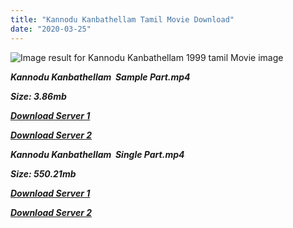 ```yaml
---
title: "Kannodu Kanbathellam Tamil Movie Download"
date: "2020-03-25"
---
```


![Image result for Kannodu Kanbathellam 1999 tamil Movie image](https://m.media-amazon.com/images/I/71ymG3czGDL._SS500_.jpg)

**_Kannodu Kanbathellam  Sample Part.mp4_**

**_Size: 3.86mb_**

**_[Download Server 1](http://b3.wetransfer.vip/files/{6f622526c29ee360cda5b2e87a916054ceacd5b4cb5e41dd1b031440e2d63f02}20Actor{6f622526c29ee360cda5b2e87a916054ceacd5b4cb5e41dd1b031440e2d63f02}20Hits{6f622526c29ee360cda5b2e87a916054ceacd5b4cb5e41dd1b031440e2d63f02}20Collection/Arjun{6f622526c29ee360cda5b2e87a916054ceacd5b4cb5e41dd1b031440e2d63f02}20Movies{6f622526c29ee360cda5b2e87a916054ceacd5b4cb5e41dd1b031440e2d63f02}20Collection/Kannodu{6f622526c29ee360cda5b2e87a916054ceacd5b4cb5e41dd1b031440e2d63f02}20Kanbathellam{6f622526c29ee360cda5b2e87a916054ceacd5b4cb5e41dd1b031440e2d63f02}20(1999)/Kannodu{6f622526c29ee360cda5b2e87a916054ceacd5b4cb5e41dd1b031440e2d63f02}20Kanbathellam{6f622526c29ee360cda5b2e87a916054ceacd5b4cb5e41dd1b031440e2d63f02}20(1999){6f622526c29ee360cda5b2e87a916054ceacd5b4cb5e41dd1b031440e2d63f02}20Sample{6f622526c29ee360cda5b2e87a916054ceacd5b4cb5e41dd1b031440e2d63f02}20HD.mp4)_**

**_[Download Server 2](http://b3.wetransfer.vip/files/{6f622526c29ee360cda5b2e87a916054ceacd5b4cb5e41dd1b031440e2d63f02}20Actor{6f622526c29ee360cda5b2e87a916054ceacd5b4cb5e41dd1b031440e2d63f02}20Hits{6f622526c29ee360cda5b2e87a916054ceacd5b4cb5e41dd1b031440e2d63f02}20Collection/Arjun{6f622526c29ee360cda5b2e87a916054ceacd5b4cb5e41dd1b031440e2d63f02}20Movies{6f622526c29ee360cda5b2e87a916054ceacd5b4cb5e41dd1b031440e2d63f02}20Collection/Kannodu{6f622526c29ee360cda5b2e87a916054ceacd5b4cb5e41dd1b031440e2d63f02}20Kanbathellam{6f622526c29ee360cda5b2e87a916054ceacd5b4cb5e41dd1b031440e2d63f02}20(1999)/Kannodu{6f622526c29ee360cda5b2e87a916054ceacd5b4cb5e41dd1b031440e2d63f02}20Kanbathellam{6f622526c29ee360cda5b2e87a916054ceacd5b4cb5e41dd1b031440e2d63f02}20(1999){6f622526c29ee360cda5b2e87a916054ceacd5b4cb5e41dd1b031440e2d63f02}20Sample{6f622526c29ee360cda5b2e87a916054ceacd5b4cb5e41dd1b031440e2d63f02}20HD.mp4)_**

**_Kannodu Kanbathellam  Single Part.mp4_**

**_Size: 550.21mb_**

**_[Download Server 1](http://b3.wetransfer.vip/files/{6f622526c29ee360cda5b2e87a916054ceacd5b4cb5e41dd1b031440e2d63f02}20Actor{6f622526c29ee360cda5b2e87a916054ceacd5b4cb5e41dd1b031440e2d63f02}20Hits{6f622526c29ee360cda5b2e87a916054ceacd5b4cb5e41dd1b031440e2d63f02}20Collection/Arjun{6f622526c29ee360cda5b2e87a916054ceacd5b4cb5e41dd1b031440e2d63f02}20Movies{6f622526c29ee360cda5b2e87a916054ceacd5b4cb5e41dd1b031440e2d63f02}20Collection/Kannodu{6f622526c29ee360cda5b2e87a916054ceacd5b4cb5e41dd1b031440e2d63f02}20Kanbathellam{6f622526c29ee360cda5b2e87a916054ceacd5b4cb5e41dd1b031440e2d63f02}20(1999)/Kannodu{6f622526c29ee360cda5b2e87a916054ceacd5b4cb5e41dd1b031440e2d63f02}20Kanbathellam{6f622526c29ee360cda5b2e87a916054ceacd5b4cb5e41dd1b031440e2d63f02}20(1999){6f622526c29ee360cda5b2e87a916054ceacd5b4cb5e41dd1b031440e2d63f02}20Single{6f622526c29ee360cda5b2e87a916054ceacd5b4cb5e41dd1b031440e2d63f02}20Part{6f622526c29ee360cda5b2e87a916054ceacd5b4cb5e41dd1b031440e2d63f02}20HD.mp4)_**

**_[Download Server 2](http://b3.wetransfer.vip/files/{6f622526c29ee360cda5b2e87a916054ceacd5b4cb5e41dd1b031440e2d63f02}20Actor{6f622526c29ee360cda5b2e87a916054ceacd5b4cb5e41dd1b031440e2d63f02}20Hits{6f622526c29ee360cda5b2e87a916054ceacd5b4cb5e41dd1b031440e2d63f02}20Collection/Arjun{6f622526c29ee360cda5b2e87a916054ceacd5b4cb5e41dd1b031440e2d63f02}20Movies{6f622526c29ee360cda5b2e87a916054ceacd5b4cb5e41dd1b031440e2d63f02}20Collection/Kannodu{6f622526c29ee360cda5b2e87a916054ceacd5b4cb5e41dd1b031440e2d63f02}20Kanbathellam{6f622526c29ee360cda5b2e87a916054ceacd5b4cb5e41dd1b031440e2d63f02}20(1999)/Kannodu{6f622526c29ee360cda5b2e87a916054ceacd5b4cb5e41dd1b031440e2d63f02}20Kanbathellam{6f622526c29ee360cda5b2e87a916054ceacd5b4cb5e41dd1b031440e2d63f02}20(1999){6f622526c29ee360cda5b2e87a916054ceacd5b4cb5e41dd1b031440e2d63f02}20Single{6f622526c29ee360cda5b2e87a916054ceacd5b4cb5e41dd1b031440e2d63f02}20Part{6f622526c29ee360cda5b2e87a916054ceacd5b4cb5e41dd1b031440e2d63f02}20HD.mp4)_**
